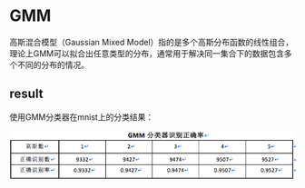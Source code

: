 # GMM
高斯混合模型（Gaussian Mixed Model）指的是多个高斯分布函数的线性组合，理论上GMM可以拟合出任意类型的分布，通常用于解决同一集合下的数据包含多个不同的分布的情况。




## result
使用GMM分类器在mnist上的分类结果：

![mnist result](/src/GMM/pictures/mnist_res.png)


